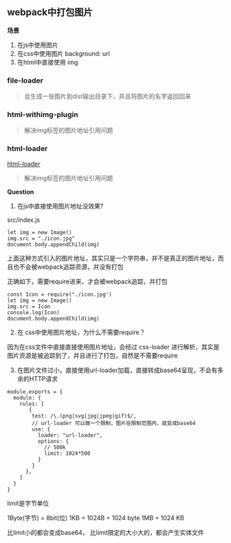 ## webpack中打包图片

**场景**
1. 在js中使用图片
2. 在css中使用图片  background: url
3. 在html中直接使用 img


### file-loader

>  会生成一张图片到dist输出目录下，并且将图片的名字返回回来

### html-withimg-plugin

>   解决img标签的图片地址引用问题

### html-loader
[html-loader](https://www.webpackjs.com/loaders/html-loader/)
>   解决img标签的图片地址引用问题

**Question**

1. 在js中直接使用图片地址没效果?

src/index.js

```
let img = new Image()
img.src = "./icon.jpg"
document.body.appendChild(img)
```
上面这种方式引入的图片地址，其实只是一个字符串，并不是真正的图片地址，而且也不会被webpack追踪资源，并没有打包

正确如下，需要require进来，才会被webpack追踪，并打包
```
const Icon = require("./icon.jpg')
let img = new Image()
img.src = Icon
console.log(Icon)
document.body.appendChild(img)
```

2. 在 css中使用图片地址，为什么不需要require？

因为在css文件中直接直接使用图片地址，会经过 css-loader 进行解析，其实是图片资源是被追踪到了，并且进行了打包，自然是不需要require

3. 在图片文件过小，直接使用url-loader加载，直接转成base64呈现，不会有多余的HTTP请求

```
module.exports = {
  module: {
    rules: [
       {
        test: /\.(png|svg|jpg|jpeg|gif)$/,
        // url-loader 可以做一个限制，图片在限制范围内，就变成base64
        use: {
          loader: "url-loader",
          options: {
            // 500k
            limit: 1024*500
          }
        }
      },
    ]
  }
}
```
limit是字节单位

1Byte(字节) =  8bit(位)
1KB = 1024B = 1024 byte
1MB = 1024 KB

比limit小的都会变成base64， 比limit限定的大小大的，都会产生实体文件


